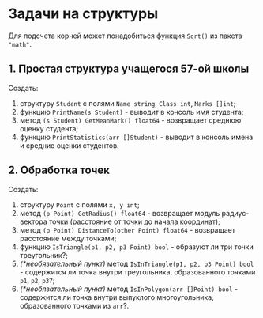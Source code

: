 # Задачи на структуры
Для подсчета корней может понадобиться функция `Sqrt()` из пакета `"math"`.
## 1. Простая структура учащегося 57-ой школы
Создать:
1. структуру `Student` с полями `Name string`, `Class int`, `Marks []int`;
2. функцию `PrintName(s Student)` - выводит в консоль имя студента;
3. метод `(s Student) GetMeanMark() float64` - возвращает среднюю оценку студента;
4. функцию `PrintStatistics(arr []Student)` - выводит в консоль имена и средние оценки студентов.


## 2. Обработка точек
Создать:
1. структуру `Point` с полями `x, y int`;
2. метод `(p Point) GetRadius() float64` - возвращает модуль радиус-вектора точки (расстояние от точки до начала координат);
3. метод `(p Point) DistanceTo(other Point) float64` - возвращает расстояние между точками;
4. функцию `IsTriangle(p1, p2, p3 Point) bool` - образуют ли три точки треугольник?;
5. _(*необязательный пункт)_ метод `IsInTriangle(p1, p2, p3 Point) bool` - содержится ли точка внутри треугольника, образованного точками `p1`, `p2`, `p3`?;
6. _(*необязательный пункт)_ метод `IsInPolygon(arr []Point) bool` - содержится ли точка внутри выпуклого многоугольника, образованного точками из `arr`?.
